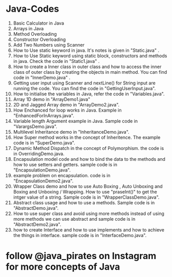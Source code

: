 # Java-Codes

1. Basic Calculator in Java
2. Arrays in Java
3. Method Overloading 
4. Constructor Overloading
5. Add Two Numbers using Scanner 
6. How to Use static keyword in java. It's notes is given in "Static.java" .
7. How to Use Static keyword using static block, constructors and methods in java. Check the code in "Static1.java" .
8. How to create a Inner class in outer class and how to access the inner class of outer class by creating the objects in main method. You can find code in "InnerDemo.java" .
9. Getting user input using Scanner and nextLine() for String input are running the code. You can find the code in "GettingUserInput.java".
10. How to initialise the variables in Java, refer the code in "Variables.java". 
11. Array 1D demo in "ArrayDemo1.java"
12. 2D and Jagged Array demo in "ArrayDemo2.java".
13. How Enchanced for loop works in Java. Example in "EnhancedForInArrays.java".
14. Variable length Argument example in Java. Sample code in "VarargsDemo.java".
15. Multilevel Inheritance demo in "InheritanceDemo.java".
16. How Super method works in the concept of Inheritence. The example code is in "SuperDemo.java".
17. Dynamic Method Dispatch in the concept of Polymorphism. the code is in OverridingDemo.java.
18. Encapsulation model code and how to bind the data to the methods and how to use setters and getters. sample code is in "EncapsulationDemo.java".
19. example problem on encapsulation. code is in "EncapsulationDemo2.java".
20. Wrapper Class demo and how to use Auto Boxing , Auto Unboxing and Boxing and Unboxing / Wrapping. How to use "praseInt()" to get the intger value of a string. Sample code is in "WrapperClassDemo.java".
21. Abstract class usage and how to use a methods. Sample code is in "AbstractDemo.java".
22. How to use super class and avoid using more methods instead of using more methods we can use abstract and sample code is in "AbstractDemo2.java".
23. how to create Interface and how to use implements and how to achieve the things in interface. sample code is in "InterfaceDemo.java".
 

# follow @java_pirates on Instagram for more concepts of Java 
